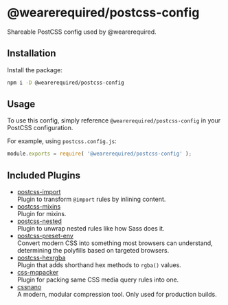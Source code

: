 # @wearerequired/postcss-config

Shareable PostCSS config used by @wearerequired.

## Installation

Install the package:

```bash
npm i -D @wearerequired/postcss-config
```

## Usage

To use this config, simply reference `@wearerequired/postcss-config` in your PostCSS configuration.

For example, using `postcss.config.js`:

```js
module.exports = require( '@wearerequired/postcss-config' );
```

## Included Plugins

* [postcss-import](https://github.com/postcss/postcss-import)  
  Plugin to transform `@import` rules by inlining content.
* [postcss-mixins](https://github.com/postcss/postcss-mixins)  
  Plugin for mixins.
* [postcss-nested](https://github.com/postcss/postcss-nested)  
  Plugin to unwrap nested rules like how Sass does it.
* [postcss-preset-env](https://github.com/csstools/postcss-preset-env)  
  Convert modern CSS into something most browsers can understand, determining the polyfills based on targeted browsers.
* [postcss-hexrgba](https://github.com/seaneking/postcss-hexrgba)  
  Plugin that adds shorthand hex methods to `rgba()` values.
* [css-mqpacker](https://github.com/hail2u/node-css-mqpacker)  
  Plugin for packing same CSS media query rules into one.
* [cssnano](https://github.com/cssnano/cssnano)  
  A modern, modular compression tool. Only used for production builds.

